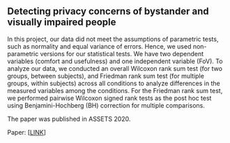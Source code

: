 ## Detecting privacy concerns of bystander and visually impaired people

In this project, our data did not meet the assumptions of parametric tests, such as normality and equal variance of errors. Hence, we used non-parametric versions for our statistical tests. We have two dependent variables (comfort and usefulness) and one independent variable (FoV). To analyze our data, we conducted an overall Wilcoxon rank sum test (for two groups, between subjects), and Friedman rank sum test (for multiple groups, within subjects) across all conditions to analyze differences in the measured variables among the conditions. For the Friedman rank sum test, we performed pairwise Wilcoxon signed rank tests as the post hoc test using Benjamini-Hochberg (BH) correction for multiple comparisons.

The paper was published in ASSETS 2020.

Paper: [[LINK](https://dl.acm.org/doi/10.1145/3373625.3417003)]
